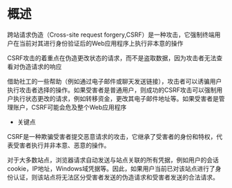# 概述

跨站请求伪造（Cross-site request forgery,CSRF）是一种攻击，它强制终端用户在当前对其进行身份验证后的Web应用程序上执行非本意的操作

CSRF攻击的着重点在伪造更改状态的请求，而不是盗取数据，因为攻击者无法查看对伪造请求的响应

借助社工的一些帮助（例如通过电子邮件或聊天发送链接），攻击者可以诱骗用户执行攻击者选择的操作。如果受害者是普通用户，则成功的CSRF攻击可以强制用户执行状态更改的请求，例如转移资金，更改其电子邮件地址等。如果受害者是管理账户，CSRF可能会危及整个Web应用程序

- 关键点

CSRF是一种欺骗受害者提交恶意请求的攻击，它继承了受害者的身份和特权，代表受害者执行并非本意、恶意的操作。

对于大多数站点，浏览器请求自动发送与站点关联的所有凭据，例如用户的会话cookie，IP地址，Windows域凭据等。因此，如果用户当前已对该站点进行了身份认证，则该站点将无法区分受害者发送的伪造请求和受害者发送的合法请求。